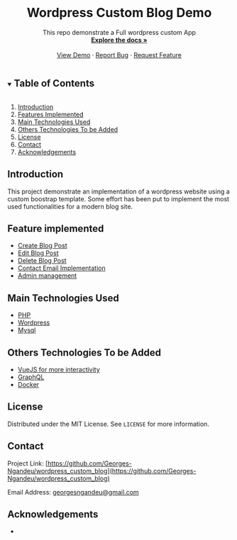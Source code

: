 <!-- PROJECT LOGO -->
<br />
<p align="center">
  <h1 align="center">Wordpress Custom Blog Demo</h1>

  <p align="center">
    This repo demonstrate a Full wordpress custom App
    <br />
    <a href="https://github.com/Georges-Ngandeu/wordpress_custom_blog"><strong>Explore the docs »</strong></a>
    <br />
    <br />
    <a href="https://www.cabinetmanguele.biitlab.org/">View Demo</a>
    ·
    <a href="#">Report Bug</a>
    ·
    <a href="#">Request Feature</a>
  </p>
</p>

<!-- TABLE OF CONTENTS -->
<details open="open">
  <summary><h2 style="display: inline-block">Table of Contents</h2></summary>
  <ol>
    <li><a href="#introduction">Introduction</a></li>
    <li><a href="#features">Features Implemented</a></li>
    <li><a href="#technologies">Main Technologies Used</a></li>
    <li><a href="#others-technologies">Others Technologies To be Added</a></li>
    <li><a href="#license">License</a></li>
    <li><a href="#contact">Contact</a></li>
    <li><a href="#acknowledgements">Acknowledgements</a></li>
  </ol>
</details>

<!-- GETTING STARTED -->
## Introduction [](#introduction)
This project demonstrate an implementation of a wordpress website using a custom boostrap template. Some effort has been put to implement the most used functionalities for a modern blog site.  

## Feature implemented [](#features)
<ul>
    <li><a href="#">Create Blog Post</a></li>
    <li><a href="#">Edit Blog Post</a></li>
    <li><a href="#">Delete Blog Post</a></li>
    <li><a href="#">Contact Email Implementation</a></li>
    <li><a href="#">Admin management</a></li>
  </ul>

## Main Technologies Used [](#technologies)
<ul>
    <li><a href="#">PHP</a></li>
    <li><a href="#">Wordpress</a></li>
    <li><a href="#">Mysql</a></li>
</ul>

## Others Technologies To be Added [](#others-technologies)
<ul>
    <li><a href="#">VueJS for more interactivity</a></li>
    <li><a href="#">GraphQL</a></li>
    <li><a href="#">Docker</a></li>
</ul>
   
## License [](#license)
Distributed under the MIT License. See `LICENSE` for more information.

## Contact [](#contact)
Project Link: [https://github.com/Georges-Ngandeu/wordpress_custom_blog](https://github.com/Georges-Ngandeu/wordpress_custom_blog)

Email Address: [georgesngandeu@gmail.com](georgesngandeu@gmail.com)

## Acknowledgements [](#acknowledgements)
* []()

